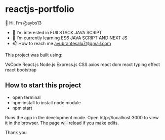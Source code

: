 # reactjs-portfolio
👋 Hi, I’m @aybs13
- 👀 I’m interested in FUll STACK JAVA SCRIPT
- 🌱 I’m currently learning ES6 JAVA SCRIPT AND NEXT JS
- 📫 How to reach me ayubrantesalu7@gmail.com

This project was built using:

VsCode
React.js
Node.js
Express.js
CSS
axios
react dom
react typing effect
react bootstrap

## How to start this project
* open terminal
* npm install to install node module
* npm start

Runs the app in the development mode.
Open http://localhost:3000 to view it in the browser. The page will reload if you make edits.

Thank you
